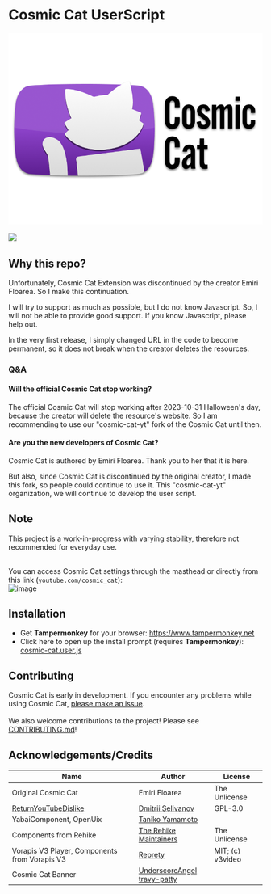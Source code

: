 # Cosmic Cat UserScript
<p align="center">
    <picture>
        <source media="(prefers-color-scheme: dark)" srcset="https://github.com/cosmic-cat-yt/cosmic-cat-branding/blob/main/banner_light.png?raw=true">
        <img src="https://github.com/cosmic-cat-yt/cosmic-cat-branding/blob/main/banner.png?raw=true" alt="Cosmic Cat Banner">
    </picture>
</p>

![](https://img.shields.io/badge/version-0.6.x-purple?style=flat-square)

## Why this repo?

Unfortunately, Cosmic Cat Extension was discontinued by the creator Emiri Floarea. So I make this continuation.

I will try to support as much as possible, but I do not know Javascript. So, I will not be able to provide good support.
If you know Javascript, please help out.

In the very first release, I simply changed URL in the code to become permanent, so it does not break when the creator deletes the resources.

### Q&A

#### Will the official Cosmic Cat stop working?

The official Cosmic Cat will stop working after 2023-10-31 Halloween's day, because the creator will delete the resource's website.
So I am recommending to use our "cosmic-cat-yt" fork of the Cosmic Cat until then.

#### Are you the new developers of Cosmic Cat?

Cosmic Cat is authored by Emiri Floarea. Thank you to her that it is here.

But also, since Cosmic Cat is discontinued by the original creator, I made this fork, so people could continue to use it.
This "cosmic-cat-yt" organization, we will continue to develop the user script.

## Note
This project is a work-in-progress with varying stability, therefore not recommended for everyday use.<br/><br/>

You can access Cosmic Cat settings through the masthead or directly from this link (`youtube.com/cosmic_cat`):<br/>![image](https://github.com/cosmic-cat-yt/cosmic-cat/assets/110828020/120be6e8-0be6-4fcc-abda-448f841e276a)



## Installation
- Get **Tampermonkey** for your browser: https://www.tampermonkey.net<br/>
- Click here to open up the install prompt (requires **Tampermonkey**): [cosmic-cat.user.js](https://github.com/cosmic-cat-yt/cosmic-cat/raw/main/cosmic-cat.user.js)

## Contributing
Cosmic Cat is early in development. If you encounter any problems while using Cosmic Cat, [please make an issue](https://github.com/cosmic-cat-yt/cosmic-cat/issues/new?template=bug-issue.yml).<br/></br>
We also welcome contributions to the project! Please see [CONTRIBUTING.md](https://github.com/cosmic-cat-yt/cosmic-cat/blob/main/CONTRIBUTING.md)!
 
## Acknowledgements/Credits
| Name | Author | License |
| ------------- | ------------- | ------------- |
| Original Cosmic Cat | Emiri Floarea | The Unlicense |
| [ReturnYouTubeDislike](https://github.com/Anarios/return-youtube-dislike) | [Dmitrii Selivanov](https://github.com/Anarios) | GPL-3.0 |
| YabaiComponent, OpenUix | [Taniko Yamamoto](https://github.com/YukisCoffee) |
| Components from Rehike | [The Rehike Maintainers](https://github.com/Rehike/Rehike) | The Unlicense |
| Vorapis V3 Player, Components from Vorapis V3 | [Reprety](https://github.com/VORAPIS) | MIT; (c) v3video |
| Cosmic Cat Banner | [UnderscoreAngel](https://github.com/UnderscoreAngel)</br>[travy-patty](https://github.com/travy-patty) |
